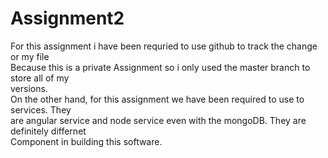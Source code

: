 # Assignment2
For this assignment i have been requried to use github to track the change or my file<br>
Because this is a private Assignment so i only used the master branch to store all of my<br>
versions.<br>
On the other hand, for this assignment we have been required to use to services. They<br>
are angular service and node service even with the mongoDB. They are definitely differnet 
<br> Component in building this software.